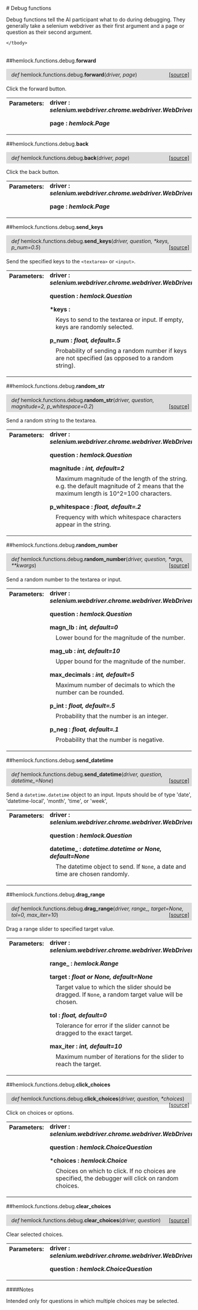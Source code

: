 <script src="https://cdn.mathjax.org/mathjax/latest/MathJax.js?config=TeX-AMS-MML_HTMLorMML" type="text/javascript"></script>

<link rel="stylesheet" href="https://assets.readthedocs.org/static/css/readthedocs-doc-embed.css" type="text/css" />

<style>
    a.src-href {
        float: right;
    }
    p.attr {
        margin-top: 0.5em;
        margin-left: 1em;
    }
    p.func-header {
        background-color: gainsboro;
        border-radius: 0.1em;
        padding: 0.5em;
        padding-left: 1em;
    }
    table.field-table {
        border-radius: 0.1em
    }
</style># Debug functions

Debug functions tell the AI participant what to do during debugging. They generally take a selenium webdriver as their first argument and a page or question as their second argument.

<table class="docutils field-list field-table" frame="void" rules="none">
    <col class="field-name" />
    <col class="field-body" />
    <tbody valign="top">
        
    </tbody>
</table>



##hemlock.functions.debug.**forward**

<p class="func-header">
    <i>def</i> hemlock.functions.debug.<b>forward</b>(<i>driver, page</i>) <a class="src-href" target="_blank" href="https://github.com/dsbowen/hemlock/blob/master/hemlock/functions/debug.py#L20">[source]</a>
</p>

Click the forward button.

<table class="docutils field-list field-table" frame="void" rules="none">
    <col class="field-name" />
    <col class="field-body" />
    <tbody valign="top">
        <tr class="field">
    <th class="field-name"><b>Parameters:</b></td>
    <td class="field-body" width="100%"><b>driver : <i>selenium.webdriver.chrome.webdriver.WebDriver</i></b>
<p class="attr">
    
</p>
<b>page : <i>hemlock.Page</i></b>
<p class="attr">
    
</p></td>
</tr>
    </tbody>
</table>



##hemlock.functions.debug.**back**

<p class="func-header">
    <i>def</i> hemlock.functions.debug.<b>back</b>(<i>driver, page</i>) <a class="src-href" target="_blank" href="https://github.com/dsbowen/hemlock/blob/master/hemlock/functions/debug.py#L33">[source]</a>
</p>

Click the back button.

<table class="docutils field-list field-table" frame="void" rules="none">
    <col class="field-name" />
    <col class="field-body" />
    <tbody valign="top">
        <tr class="field">
    <th class="field-name"><b>Parameters:</b></td>
    <td class="field-body" width="100%"><b>driver : <i>selenium.webdriver.chrome.webdriver.WebDriver</i></b>
<p class="attr">
    
</p>
<b>page : <i>hemlock.Page</i></b>
<p class="attr">
    
</p></td>
</tr>
    </tbody>
</table>



##hemlock.functions.debug.**send_keys**

<p class="func-header">
    <i>def</i> hemlock.functions.debug.<b>send_keys</b>(<i>driver, question, *keys, p_num=0.5</i>) <a class="src-href" target="_blank" href="https://github.com/dsbowen/hemlock/blob/master/hemlock/functions/debug.py#L48">[source]</a>
</p>

Send the specified keys to the `<textarea>` or `<input>`.

<table class="docutils field-list field-table" frame="void" rules="none">
    <col class="field-name" />
    <col class="field-body" />
    <tbody valign="top">
        <tr class="field">
    <th class="field-name"><b>Parameters:</b></td>
    <td class="field-body" width="100%"><b>driver : <i>selenium.webdriver.chrome.webdriver.WebDriver</i></b>
<p class="attr">
    
</p>
<b>question : <i>hemlock.Question</i></b>
<p class="attr">
    
</p>
<b>*keys : <i></i></b>
<p class="attr">
    Keys to send to the textarea or input. If empty, keys are randomly selected.
</p>
<b>p_num : <i>float, default=.5</i></b>
<p class="attr">
    Probability of sending a random number if keys are not specified (as opposed to a random string).
</p></td>
</tr>
    </tbody>
</table>



##hemlock.functions.debug.**random_str**

<p class="func-header">
    <i>def</i> hemlock.functions.debug.<b>random_str</b>(<i>driver, question, magnitude=2, p_whitespace=0.2</i>) <a class="src-href" target="_blank" href="https://github.com/dsbowen/hemlock/blob/master/hemlock/functions/debug.py#L79">[source]</a>
</p>

Send a random string to the textarea.

<table class="docutils field-list field-table" frame="void" rules="none">
    <col class="field-name" />
    <col class="field-body" />
    <tbody valign="top">
        <tr class="field">
    <th class="field-name"><b>Parameters:</b></td>
    <td class="field-body" width="100%"><b>driver : <i>selenium.webdriver.chrome.webdriver.WebDriver</i></b>
<p class="attr">
    
</p>
<b>question : <i>hemlock.Question</i></b>
<p class="attr">
    
</p>
<b>magnitude : <i>int, default=2</i></b>
<p class="attr">
    Maximum magnitude of the length of the string. e.g. the default magnitude of 2 means that the maximum length is 10^2=100 characters.
</p>
<b>p_whitespace : <i>float, default=.2</i></b>
<p class="attr">
    Frequency with which whitespace characters appear in the string.
</p></td>
</tr>
    </tbody>
</table>



##hemlock.functions.debug.**random_number**

<p class="func-header">
    <i>def</i> hemlock.functions.debug.<b>random_number</b>(<i>driver, question, *args, **kwargs</i>) <a class="src-href" target="_blank" href="https://github.com/dsbowen/hemlock/blob/master/hemlock/functions/debug.py#L103">[source]</a>
</p>

Send a random number to the textarea or input.

<table class="docutils field-list field-table" frame="void" rules="none">
    <col class="field-name" />
    <col class="field-body" />
    <tbody valign="top">
        <tr class="field">
    <th class="field-name"><b>Parameters:</b></td>
    <td class="field-body" width="100%"><b>driver : <i>selenium.webdriver.chrome.webdriver.WebDriver</i></b>
<p class="attr">
    
</p>
<b>question : <i>hemlock.Question</i></b>
<p class="attr">
    
</p>
<b>magn_lb : <i>int, default=0</i></b>
<p class="attr">
    Lower bound for the magnitude of the number.
</p>
<b>mag_ub : <i>int, default=10</i></b>
<p class="attr">
    Upper bound for the magnitude of the number.
</p>
<b>max_decimals : <i>int, default=5</i></b>
<p class="attr">
    Maximum number of decimals to which the number can be rounded.
</p>
<b>p_int : <i>float, default=.5</i></b>
<p class="attr">
    Probability that the number is an integer.
</p>
<b>p_neg : <i>float, default=.1</i></b>
<p class="attr">
    Probability that the number is negative.
</p></td>
</tr>
    </tbody>
</table>



##hemlock.functions.debug.**send_datetime**

<p class="func-header">
    <i>def</i> hemlock.functions.debug.<b>send_datetime</b>(<i>driver, question, datetime_=None</i>) <a class="src-href" target="_blank" href="https://github.com/dsbowen/hemlock/blob/master/hemlock/functions/debug.py#L132">[source]</a>
</p>

Send a `datetime.datetime` object to an input. Inputs should be of type
'date', 'datetime-local', 'month', 'time', or 'week',

<table class="docutils field-list field-table" frame="void" rules="none">
    <col class="field-name" />
    <col class="field-body" />
    <tbody valign="top">
        <tr class="field">
    <th class="field-name"><b>Parameters:</b></td>
    <td class="field-body" width="100%"><b>driver : <i>selenium.webdriver.chrome.webdriver.WebDriver</i></b>
<p class="attr">
    
</p>
<b>question : <i>hemlock.Question</i></b>
<p class="attr">
    
</p>
<b>datetime_ : <i>datetime.datetime or None, default=None</i></b>
<p class="attr">
    The datetime object to send. If <code>None</code>, a date and time are chosen randomly.
</p></td>
</tr>
    </tbody>
</table>



##hemlock.functions.debug.**drag_range**

<p class="func-header">
    <i>def</i> hemlock.functions.debug.<b>drag_range</b>(<i>driver, range_, target=None, tol=0, max_iter=10</i>) <a class="src-href" target="_blank" href="https://github.com/dsbowen/hemlock/blob/master/hemlock/functions/debug.py#L155">[source]</a>
</p>

Drag a range slider to specified target value.

<table class="docutils field-list field-table" frame="void" rules="none">
    <col class="field-name" />
    <col class="field-body" />
    <tbody valign="top">
        <tr class="field">
    <th class="field-name"><b>Parameters:</b></td>
    <td class="field-body" width="100%"><b>driver : <i>selenium.webdriver.chrome.webdriver.WebDriver</i></b>
<p class="attr">
    
</p>
<b>range_ : <i>hemlock.Range</i></b>
<p class="attr">
    
</p>
<b>target : <i>float or None, default=None</i></b>
<p class="attr">
    Target value to which the slider should be dragged. If <code>None</code>, a random target value will be chosen.
</p>
<b>tol : <i>float, default=0</i></b>
<p class="attr">
    Tolerance for error if the slider cannot be dragged to the exact target.
</p>
<b>max_iter : <i>int, default=10</i></b>
<p class="attr">
    Maximum number of iterations for the slider to reach the target.
</p></td>
</tr>
    </tbody>
</table>



##hemlock.functions.debug.**click_choices**

<p class="func-header">
    <i>def</i> hemlock.functions.debug.<b>click_choices</b>(<i>driver, question, *choices</i>) <a class="src-href" target="_blank" href="https://github.com/dsbowen/hemlock/blob/master/hemlock/functions/debug.py#L189">[source]</a>
</p>

Click on choices or options.

<table class="docutils field-list field-table" frame="void" rules="none">
    <col class="field-name" />
    <col class="field-body" />
    <tbody valign="top">
        <tr class="field">
    <th class="field-name"><b>Parameters:</b></td>
    <td class="field-body" width="100%"><b>driver : <i>selenium.webdriver.chrome.webdriver.WebDriver</i></b>
<p class="attr">
    
</p>
<b>question : <i>hemlock.ChoiceQuestion</i></b>
<p class="attr">
    
</p>
<b>*choices : <i>hemlock.Choice</i></b>
<p class="attr">
    Choices on which to click. If no choices are specified, the debugger will click on random choices.
</p></td>
</tr>
    </tbody>
</table>



##hemlock.functions.debug.**clear_choices**

<p class="func-header">
    <i>def</i> hemlock.functions.debug.<b>clear_choices</b>(<i>driver, question</i>) <a class="src-href" target="_blank" href="https://github.com/dsbowen/hemlock/blob/master/hemlock/functions/debug.py#L219">[source]</a>
</p>

Clear selected choices.

<table class="docutils field-list field-table" frame="void" rules="none">
    <col class="field-name" />
    <col class="field-body" />
    <tbody valign="top">
        <tr class="field">
    <th class="field-name"><b>Parameters:</b></td>
    <td class="field-body" width="100%"><b>driver : <i>selenium.webdriver.chrome.webdriver.WebDriver</i></b>
<p class="attr">
    
</p>
<b>question : <i>hemlock.ChoiceQuestion</i></b>
<p class="attr">
    
</p></td>
</tr>
    </tbody>
</table>

####Notes

Intended only for questions in which multiple choices may be selected.